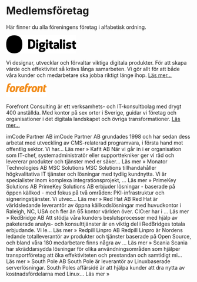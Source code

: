 # Medlemsföretag
Här finner du alla föreningens företag i alfabetisk ordning.

![Logo](/assets/img/digitalistikon-logo.png)

Vi designar, utvecklar och förvaltar viktiga digitala produkter. För att skapa värde och effektivitet så krävs långa samarbeten. Vi gör allt för att både våra kunder och medarbetare ska jobba riktigt länge ihop. [Läs mer...](https://www.digitalist.se)

![Logo](/assets/img/Forefront_logo.png)

Forefront Consulting är ett verksamhets- och IT-konsultbolag med drygt 400 anställda. Med kontor på sex orter i Sverige, guidar vi företag och organisationer i det digitala landskapet och övriga transformationer. [Läs mer...](https://www.forefront.se)

imCode Partner AB
imCode Partner AB grundades 1998 och har sedan dess arbetat med utveckling av CMS-relaterad programvara, i första hand mot offentlig sektor. Vi har... Läs mer »
Kafit AB
När vi går in i er organisation som IT-chef, systemadministratör eller supporttekniker ger vi råd och levererar produkter och tjänster med er säker... Läs mer »
Monator Technologies AB
MSC Solutions
MSC Solutions tillhandahåller högkvalitativa IT tjänster och lösningar med tydlig kundnytta. Vi är specialister inom komplexa integrationsprojekt, ... Läs mer »
PrimeKey Solutions AB
PrimeKey Solutions AB erbjuder lösningar - baserade på öppen källkod - med fokus på två områden: PKI-infrastruktur och signeringstjänster. Vi utvec... Läs mer »
Red Hat AB
Red Hat är världsledande leverantör av öppna källkodslösningar med huvudkontor i Raleigh, NC, USA och fler än 65 kontor världen över. CIO:er har i ... Läs mer »
RedBridge AB
Att stödja våra kunders beslutsprocesser med hjälp av paketerade analys- och konsulttjänster är en viktig del i RedBridges totala erbjudande. Vi le... Läs mer »
Redpill Linpro AB
Redpill Linpro är Nordens ledande totalleverantör av produkter och tjänster baserade på Open Source, och bland våra 180 medarbetare finns några av ... Läs mer »
Scania
Scania har skräddarsydda lösningar för olika användningsområden som hjälper transportföretag att öka effektiviteten och prestandan och samtidigt mi... Läs mer »
South Pole AB
South Pole är leverantör av Linuxbaserade serverlösningar. South Poles affärsidé är att hjälpa kunder att dra nytta av kostnadsfördelarna med Linux... Läs mer »
